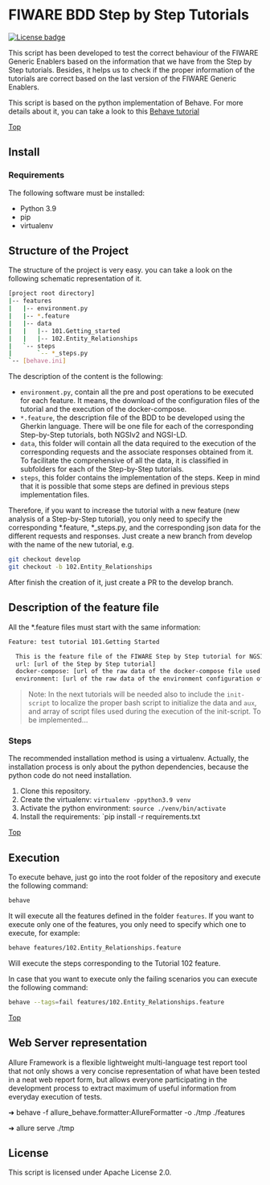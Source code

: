 # <a name="top"></a>FIWARE BDD Step by Step Tutorials
[![License badge](https://img.shields.io/badge/license-Apache_2.0-blue.svg)](https://opensource.org/licenses/Apache-2.0)

This script has been developed to test the correct behaviour of the FIWARE Generic Enablers
based on the information that we have from the Step by Step tutorials. Besides, it helps us
to check if the proper information of the tutorials are correct based on the last version of
the FIWARE Generic Enablers.

This script is based on the python implementation of Behave. For more details about it, you
can take a look to this [Behave tutorial](https://jenisys.github.io/behave.example/)

[Top](#top)

## Install

### Requirements

The following software must be installed:

- Python 3.9
- pip
- virtualenv

## Structure of the Project

The structure of the project is very easy. you can take a look on the following schematic
representation of it.

```bash
[project root directory]
|-- features
|   |-- environment.py
|   |-- *.feature
|   |-- data
|   |   |-- 101.Getting_started
|   |   |-- 102.Entity_Relationships
|   `-- steps
|       `-- *_steps.py
`-- [behave.ini]
```

The description of the content is the following:
- `environment.py`, contain all the pre and post operations to be executed for each feature.
  It means, the download of the configuration files of the tutorial and the execution of the
  docker-compose.
- `*.feature`, the description file of the BDD to be developed using the Gherkin language. There 
  will be one file for each of the corresponding Step-by-Step tutorials, both NGSIv2 and NGSI-LD.
- `data`, this folder will contain all the data required to the execution of the corresponding
  requests and the associate responses obtained from it. To facilitate the comprehensive of all
  the data, it is classified in subfolders for each of the Step-by-Step tutorials.
- `steps`, this folder contains the implementation of the steps. Keep in mind that it is possible
  that some steps are defined in previous steps implementation files.
  
Therefore, if you want to increase the tutorial with a new feature (new analysis of a Step-by-Step
tutorial), you only need to specify the corresponding *.feature, *_steps.py, and the corresponding
json data for the different requests and responses. Just create a new branch from develop with the
name of the new tutorial, e.g.

```bash
git checkout develop
git checkout -b 102.Entity_Relationships
```

After finish the creation of it, just create a PR to the develop branch.

## Description of the feature file

All the *.feature files must start with the same information:

```bash
Feature: test tutorial 101.Getting Started

  This is the feature file of the FIWARE Step by Step tutorial for NGSI-v2
  url: [url of the Step by Step tutorial]
  docker-compose: [url of the raw data of the docker-compose file used in this tutorial]
  environment: [url of the raw data of the environment configuration of the docker compose]
```

> Note: In the next tutorials will be needed also to include the `init-script` to localize the
> proper bash script to initialize the data and `aux`, and array of script files used during the
> execution of the init-script. To be implemented...


### Steps

The recommended installation method is using a virtualenv. Actually, the installation 
process is only about the python dependencies, because the python code do not need 
installation.

1. Clone this repository.
2. Create the virtualenv: `virtualenv -ppython3.9 venv`
3. Activate the python environment: `source ./venv/bin/activate`
5. Install the requirements: `pip install -r requirements.txt

[Top](#top)

## Execution

To execute behave, just go into the root folder of the repository and execute the following
command:

```bash
behave
```

It will execute all the features defined in the folder `features`. If you want to execute only
one of the features, you only need to specify which one to execute, for example:

```bash
behave features/102.Entity_Relationships.feature 
```

Will execute the steps corresponding to the Tutorial 102 feature.

In case that you want to execute only the failing scenarios you can execute the following
command:

```bash
behave --tags=fail features/102.Entity_Relationships.feature 
```

[Top](#top)

## Web Server representation

Allure Framework is a flexible lightweight multi-language test report tool that
not only shows a very concise representation of what have been tested in a neat
web report form, but allows everyone participating in the development process
to extract maximum of useful information from everyday execution of tests.

➜ behave -f allure_behave.formatter:AllureFormatter -o ./tmp ./features             

➜ allure serve ./tmp


## License

This script is licensed under Apache License 2.0.

